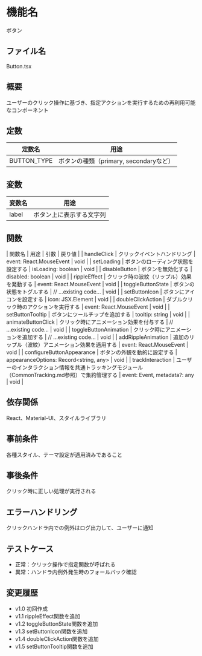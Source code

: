 # 機能名
ボタン

## ファイル名
Button.tsx

## 概要
ユーザーのクリック操作に基づき、指定アクションを実行するための再利用可能なコンポーネント

## 定数
| 定数名      | 用途                                 |
| ----------- | ------------------------------------ |
| BUTTON_TYPE | ボタンの種類（primary, secondaryなど）|

## 変数
| 変数名       | 用途                           |
| ------------ | ------------------------------ |
| label        | ボタン上に表示する文字列         |

## 関数
| 関数名                  | 用途                                          | 引数                                               | 戻り値 |
| handleClick            | クリックイベントハンドリング                    | event: React.MouseEvent<HTMLButtonElement>         | void   |
| setLoading             | ボタンのローディング状態を設定する               | isLoading: boolean                                 | void   |
| disableButton         | ボタンを無効化する                             | disabled: boolean                                     | void   |
| rippleEffect          | クリック時の波紋（リップル）効果を発動する         | event: React.MouseEvent<HTMLButtonElement>            | void   |
| toggleButtonState     | ボタンの状態をトグルする                         | // ...existing code...                                 | void   |
| setButtonIcon         | ボタンにアイコンを設定する                       | icon: JSX.Element                                     | void   |
| doubleClickAction     | ダブルクリック時のアクションを実行する           | event: React.MouseEvent<HTMLButtonElement>            | void   |
| setButtonTooltip      | ボタンにツールチップを追加する                   | tooltip: string                                       | void   |
| animateButtonClick    | クリック時にアニメーション効果を付与する          | // ...existing code...                                 | void   |
| toggleButtonAnimation | クリック時にアニメーションを追加する             | // ...existing code...                                 | void   |
| addRippleAnimation    | 追加のリップル（波紋）アニメーション効果を適用する | event: React.MouseEvent<HTMLButtonElement>            | void   |
| configureButtonAppearance | ボタンの外観を動的に設定する                   | appearanceOptions: Record<string, any>            | void   |
| trackInteraction       | ユーザーのインタラクション情報を共通トラッキングモジュール（CommonTracking.md参照）で集約管理する | event: Event, metadata?: any | void   |

## 依存関係
React、Material-UI、スタイルライブラリ

## 事前条件
各種スタイル、テーマ設定が適用済みであること

## 事後条件
クリック時に正しい処理が実行される

## エラーハンドリング
クリックハンドラ内での例外はログ出力して、ユーザーに通知

## テストケース
- 正常：クリック操作で指定関数が呼ばれる
- 異常：ハンドラ内例外発生時のフォールバック確認

## 変更履歴
- v1.0 初回作成  
- v1.1 rippleEffect関数を追加  
- v1.2 toggleButtonState関数を追加  
- v1.3 setButtonIcon関数を追加  
- v1.4 doubleClickAction関数を追加  
- v1.5 setButtonTooltip関数を追加
